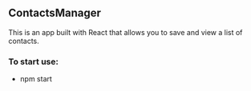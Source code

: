 ## ContactsManager
This is an app built with React that allows you to save and view a list of contacts.
### To start use:
- npm start

